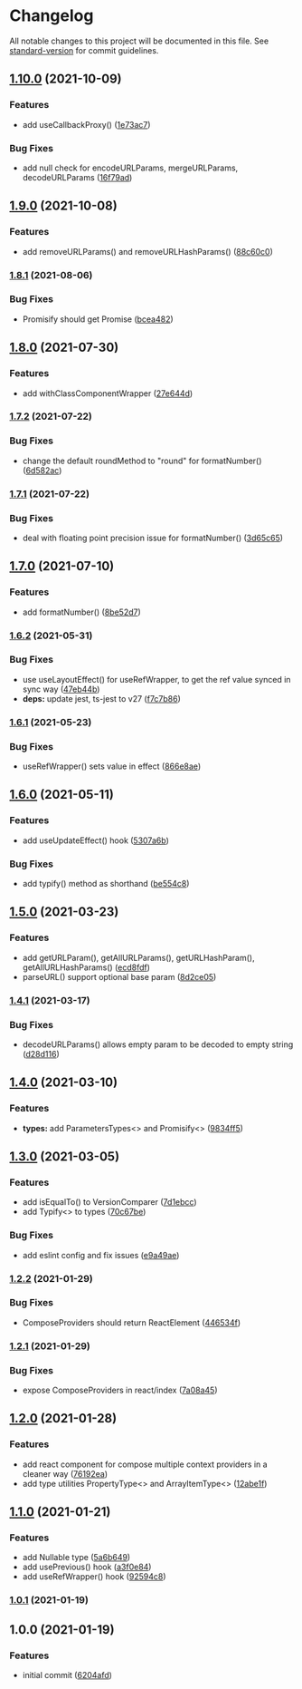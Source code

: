 # Changelog

All notable changes to this project will be documented in this file. See [standard-version](https://github.com/conventional-changelog/standard-version) for commit guidelines.

## [1.10.0](https://github.com/shm-open/utilities/compare/v1.9.0...v1.10.0) (2021-10-09)


### Features

* add useCallbackProxy() ([1e73ac7](https://github.com/shm-open/utilities/commit/1e73ac72eb164336021bfebb46f52f02403674b0))


### Bug Fixes

* add null check for encodeURLParams, mergeURLParams, decodeURLParams ([16f79ad](https://github.com/shm-open/utilities/commit/16f79ad1f47433c2f021c60b7fc84a549126590c))

## [1.9.0](https://github.com/shm-open/utilities/compare/v1.8.1...v1.9.0) (2021-10-08)


### Features

* add removeURLParams() and removeURLHashParams() ([88c60c0](https://github.com/shm-open/utilities/commit/88c60c01ccfa6bf21f6da50b142bbbca1e4594ee))

### [1.8.1](https://github.com/shm-open/utilities/compare/v1.8.0...v1.8.1) (2021-08-06)


### Bug Fixes

* Promisify<boolean> should get Promise<boolean> ([bcea482](https://github.com/shm-open/utilities/commit/bcea48258f2886ef96cd79c15f747bfbdc096c76))

## [1.8.0](https://github.com/shm-open/utilities/compare/v1.7.2...v1.8.0) (2021-07-30)


### Features

* add withClassComponentWrapper ([27e644d](https://github.com/shm-open/utilities/commit/27e644d370fea025f765ee7cec914359da2b0aa7))

### [1.7.2](https://github.com/shm-open/utilities/compare/v1.7.1...v1.7.2) (2021-07-22)


### Bug Fixes

* change the default roundMethod to "round" for formatNumber() ([6d582ac](https://github.com/shm-open/utilities/commit/6d582ac10f665d41749a53f4936dc38bd0b96f87))

### [1.7.1](https://github.com/shm-open/utilities/compare/v1.7.0...v1.7.1) (2021-07-22)


### Bug Fixes

* deal with floating point precision issue for formatNumber() ([3d65c65](https://github.com/shm-open/utilities/commit/3d65c654cb6c6f018424c1918139267d0c33e02a))

## [1.7.0](https://github.com/shm-open/utilities/compare/v1.6.2...v1.7.0) (2021-07-10)


### Features

* add formatNumber() ([8be52d7](https://github.com/shm-open/utilities/commit/8be52d752b66fdcbcf973816033fbebccb1b6da4))

### [1.6.2](https://github.com/shm-open/utilities/compare/v1.6.1...v1.6.2) (2021-05-31)


### Bug Fixes

* use useLayoutEffect() for useRefWrapper, to get the ref value synced in sync way ([47eb44b](https://github.com/shm-open/utilities/commit/47eb44bc2352781debff5061728e18c8c07a65ea))
* **deps:** update jest, ts-jest to v27 ([f7c7b86](https://github.com/shm-open/utilities/commit/f7c7b86e2597c3f2c7a23aaca364a7276659424a))

### [1.6.1](https://github.com/shm-open/utilities/compare/v1.6.0...v1.6.1) (2021-05-23)


### Bug Fixes

* useRefWrapper() sets value in effect ([866e8ae](https://github.com/shm-open/utilities/commit/866e8aeef9b4a2bb91ab438ad96e08fcc1cd31a2))

## [1.6.0](https://github.com/shm-open/utilities/compare/v1.5.0...v1.6.0) (2021-05-11)


### Features

* add useUpdateEffect() hook ([5307a6b](https://github.com/shm-open/utilities/commit/5307a6b97e847e49b58081a2a2dddf840d17b65c))


### Bug Fixes

* add typify() method as shorthand ([be554c8](https://github.com/shm-open/utilities/commit/be554c818737526eeb706b40c641669bf2b53a38))

## [1.5.0](https://github.com/shm-open/utilities/compare/v1.4.1...v1.5.0) (2021-03-23)


### Features

* add getURLParam(), getAllURLParams(), getURLHashParam(), getAllURLHashParams() ([ecd8fdf](https://github.com/shm-open/utilities/commit/ecd8fdfc9592c33f99e0a36d68276af7d000f4be))
* parseURL() support optional base param ([8d2ce05](https://github.com/shm-open/utilities/commit/8d2ce054b31a65359d4c103445f5546b85ee91f7))

### [1.4.1](https://github.com/shm-open/utilities/compare/v1.4.0...v1.4.1) (2021-03-17)


### Bug Fixes

* decodeURLParams() allows empty param to be decoded to empty string ([d28d116](https://github.com/shm-open/utilities/commit/d28d11681dd7e606325d8b5da4152e408288bc2e))

## [1.4.0](https://github.com/shm-open/utilities/compare/v1.3.0...v1.4.0) (2021-03-10)


### Features

* **types:** add ParametersTypes<> and Promisify<> ([9834ff5](https://github.com/shm-open/utilities/commit/9834ff5bdfdd91bf7a170bc5d8dbe116bed9a705))

## [1.3.0](https://github.com/shm-open/utilities/compare/v1.2.2...v1.3.0) (2021-03-05)


### Features

* add isEqualTo() to VersionComparer ([7d1ebcc](https://github.com/shm-open/utilities/commit/7d1ebccdcbed64220e76652264352eb473c893b3))
* add Typify<> to types ([70c67be](https://github.com/shm-open/utilities/commit/70c67be5c117320df7dadf36e75c1b1b0edd302f))


### Bug Fixes

* add eslint config and fix issues ([e9a49ae](https://github.com/shm-open/utilities/commit/e9a49aef4023f31ea1a95eae2d158467625885ab))

### [1.2.2](https://github.com/shm-open/utilities/compare/v1.2.1...v1.2.2) (2021-01-29)


### Bug Fixes

* ComposeProviders should return ReactElement ([446534f](https://github.com/shm-open/utilities/commit/446534f163f7d2e1c6f27cb4e07225bf1d383b77))

### [1.2.1](https://github.com/shm-open/utilities/compare/v1.2.0...v1.2.1) (2021-01-29)


### Bug Fixes

* expose ComposeProviders in react/index ([7a08a45](https://github.com/shm-open/utilities/commit/7a08a454bb654dfd9c6962b6bd3db5c4f91498f8))

## [1.2.0](https://github.com/shm-open/utilities/compare/v1.1.0...v1.2.0) (2021-01-28)


### Features

* add <ComposeProviders> react component for compose multiple context providers in a cleaner way ([76192ea](https://github.com/shm-open/utilities/commit/76192eaff0c4cda66f019c5343664bf4f704ac3b))
* add type utilities PropertyType<> and ArrayItemType<> ([12abe1f](https://github.com/shm-open/utilities/commit/12abe1fff15c98f9c83e8988bcabd0f59c808f84))

## [1.1.0](https://github.com/shm-open/utilities/compare/v1.0.1...v1.1.0) (2021-01-21)


### Features

* add Nullable<T> type ([5a6b649](https://github.com/shm-open/utilities/commit/5a6b64917b83e4313ece1ac7f96c41b9f98e0fc2))
* add usePrevious() hook ([a3f0e84](https://github.com/shm-open/utilities/commit/a3f0e84af73c66e87630b042281b7c9775b310f2))
* add useRefWrapper() hook ([92594c8](https://github.com/shm-open/utilities/commit/92594c8510a77b643ce28947c38ea212c35a94b5))

### [1.0.1](https://github.com/shm-open/utilities/compare/v1.0.0...v1.0.1) (2021-01-19)

## 1.0.0 (2021-01-19)


### Features

* initial commit ([6204afd](https://github.com/shm-open/utilities/commit/6204afd7315a0bd927007810211598f12ab3783c))
